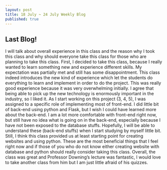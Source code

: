```yaml
---
layout: post
title: 18 July ~ 24 July Weekly Blog
published: true
---
```

## Last Blog!
I will talk about overall experience in this class and the reason why I took this class and why should everyone take this class for those who are planning to take this class. First, I decided to take this class, because I really wanted to learn something new and experience different skills. My expectation was partially met and still has some disappointment. This class indeed introduces the new kind of experience which let the students do everything to learn and implement in order to do the project. This was really good experience because it was very overwhelming initially. I agree that being able to pick up the new technology is enormously important in the industry, so I liked it. As I start working on this project (3, 4, 5), I was assigned to a specific role of implementing most of front-end. I did little bit of back-end using python and Flask, but I wish I could have learned more about the back-end. I am a lot more comfortable with front-end right now, but still have no idea what is going on in the back-end, especially because I have not been exposed to the database stuffs. Hopefully, I will be able to understand these (back-end stuffs) when I start studying by myself little bit. Still, I think this class provided us at least starting point for creating websites and using python. These are the most beneficial things that I feel right now and if those of you who do not know either creating website with database and python should really consider taking this class. Overall, the class was great and Professor Downing’s lecture was fantastic, I would love to take another class from him but I am just little afraid of his quizzes.

